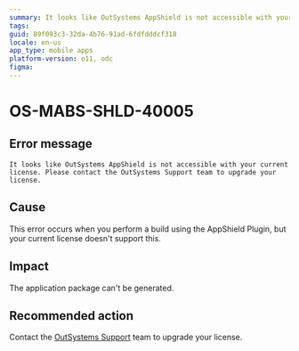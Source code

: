 ```yaml
---
summary: It looks like OutSystems AppShield is not accessible with your current license. Please contact the OutSystems Support team to upgrade your license.
tags:
guid: 89f093c3-32da-4b76-91ad-6fdfdddcf318
locale: en-us
app_type: mobile apps
platform-version: o11, odc
figma:
---
```


# OS-MABS-SHLD-40005

## Error message

`It looks like OutSystems AppShield is not accessible with your current license. Please contact the OutSystems Support team to upgrade your license.`

## Cause

This error occurs when you perform a build using the AppShield Plugin, but your current license doesn't support this.

## Impact

The application package can't be generated.

## Recommended action

Contact the [OutSystems Support](https://www.outsystems.com/support/portal/open-support-case?ErrorCode=OS-MABS-SHLD-40005) team to upgrade your license.
